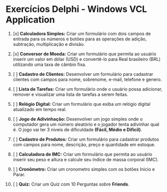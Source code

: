 # Exercícios Delphi - Windows VCL Application

1. [x] **Calculadora Simples:** Criar um formulário com dois campos de entrada para os números e botões para as operações de adição, subtração, multiplicação e divisão.

2. [x] **Conversor de Moeda:** Criar um formulário que permita ao usuário inserir um valor em dólar (USD) e convertê-lo para Real brasileiro (BRL) utilizando uma taxa de câmbio fixa.

3. [ ] **Cadastro de Clientes:** Desenvolver um formulário para cadastrar clientes com campos para nome, sobrenome, e-mail, telefone e genero.

4. [ ] **Lista de Tarefas:** Criar um formulário onde o usuário possa adicionar, remover e visualizar uma lista de tarefas a serem feitas.

5. [ ] **Relógio Digital:** Criar um formulário que exiba um relógio digital atualizado em tempo real.

6. [ ] **Jogo de Adivinhação:** Desenvolver um jogo simples onde o computador gera um número aleatório e o jogador tenta adivinhar qual é. O jogo vai ter 3 niveis de dificuldade **(Fácil, Médio e Dificil)**.

7. [ ] **Cadastro de Produtos:** Criar um formulário para cadastrar produtos com campos para nome, descrição, preço e quantidade em estoque.

8. [ ] **Calculadora de IMC:** Criar um formulário que permita ao usuário inserir seu peso e altura e calcule seu índice de massa corporal (IMC).

9. [ ] **Cronômetro:** Criar um cronometro simples com os botões Inicio e Parar.

10. [ ] **Quiz:** Criar um Quiz com 10 Perguntas sobre **Friends**.
